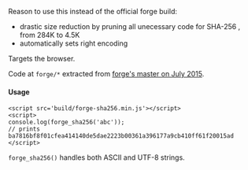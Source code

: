 Reason to use this instead of the official forge build:
  - drastic size reduction by pruning all unecessary code for SHA-256 , from 284K to 4.5K
  - automatically sets right encoding
  
Targets the browser.

Code at `forge/*` extracted from [forge's master on July 2015](https://github.com/digitalbazaar/forge/tree/3b7826f7c2735c42b41b7ceaaadaad570e92d898).

#### Usage
```
<script src='build/forge-sha256.min.js'></script>
<script>
console.log(forge_sha256('abc'));
// prints ba7816bf8f01cfea414140de5dae2223b00361a396177a9cb410ff61f20015ad
</script>
```
`forge_sha256()` handles both ASCII and UTF-8 strings.

